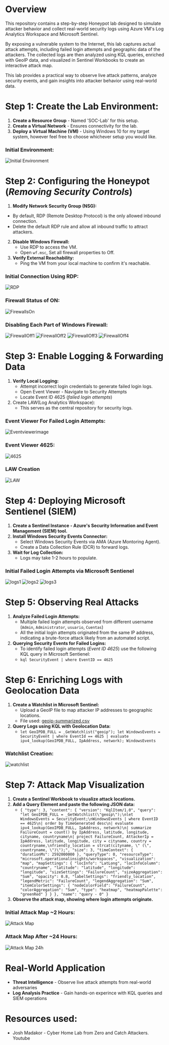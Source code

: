 # Overview
This repository contains a step-by-step Honeypot lab designed to simulate attacker behavior and collect real-world security logs using Azure VM's Log Analytics Workspace and Microsoft Sentinel.

By exposing a vulnerable system to the Internet, this lab captures actual attack attempts, including failed login attempts and geographic data of the attackers. The collected logs are then analyzed using KQL queries, enriched with GeoIP data, and visualized in Sentinel Workbooks to create an interactive attack map.

This lab provides a practical way to observe live attack patterns, analyze security events, and gain insights into attacker behavior using real-world data.


# Step 1: Create the Lab Environment:
1. **Create a Resource Group** - Named 'SOC-Lab' for this setup.
2. **Create a Virtual Network** - Ensures connectivity for the lab.
3. **Deploy a Virtual Machine (VM)** - Using Windows 10 for my target system, however feel free to choose whichever setup you would like.

### Initial Environment:
![Initial Environment](images/initialenvironment.png)



# Step 2: Configuring the Honeypot (*Removing Security Controls*)
1. **Modify Network Security Group (NSG):**
  - By default, RDP (Remote Desktop Protocol) is the only allowed inbound connection.
  - Delete the default RDP rule and allow all inbound traffic to attract attackers.
2. **Disable Windows Firewall:**
   - Use RDP to access the VM.
   - Open `wf.msc`, Set all firewall properties to Off.
3. **Verify External Reachability:**
   - Ping the VM from your local machine to confirm it's reachable.


### Initial Connection Using RDP:
![RDP](images/initialRDP.png)


### Firewall Status of ON:
![FirewallsOn](images/firewallson.png)


### Disabling Each Part of Windows Firewall:
![FirewallOff1](images/firewallsoff1.png)
![FirewallOff2](images/firewallsoff2.png)
![FirewallOff3](images/firewallsoff3.png)
![FirewallOff4](images/firewallsoff4.png)




# Step 3: Enable Logging & Forwarding Data
1. **Verify Local Logging:**
   - Attempt incorrect login credentials to generate failed login logs.
   - Open Event Viewer - Navigate to Security Attempts
   - Locate Event ID 4625 (*failed login attempts*)
2. Create LAW(Log Analytics Workspace):
   - This serves as the central repository for security logs.


### Event Viewer For Failed Login Attempts:
![Eventviewerimage](images/eventviewermyfailedlogin.png)


### Event Viewer 4625:
![4625](images/myfailedlogindetail.png)



### LAW Creation
![LAW](images/LAWcreation.png)


# Step 4: Deploying Microsoft Sentienel (SIEM)
1. **Create a Sentinel Instance - Azure's Security Information and Event Management (SIEM) tool.**
2. **Install Windows Security Events Connector:**
   - Select Windows Security Events via AMA (Azure Montoring Agent).
   - Create a Data Collection Rule (DCR) to forward logs.
3. **Wait for Log Collection:**
   - Logs may take 1-2 hours to populate.

### Initial Failed Login Attempts via Microsoft Sentienel
![logs1](images/attacklogs1.png)
![logs2](images/attacklogs2.png)
![logs3](images/attacklogs3.png)





# Step 5: Observing Real Attacks
1. **Analyze Failed Login Attempts:**
   - Multiple failed login attempts observed from different username (`Admin`, `Administrator`, `usuario`, `Cuentas`)
   - All the initial login attempts originated from the same IP address, indicating a brute-force attack likely from an automated script.
2. **Querying Security Events for Failed Logins:**
   - To identify failed login attempts (*Event ID 4625*) use the following KQL query in Microsoft Sentienel:
   - `kql
SecurityEvent
| where EventID == 4625`


# Step 6: Enriching Logs with Geolocation Data
1. **Create a Watchlist in Microsoft Sentinel:**
   - Upload a GeoIP file to map attacker IP addresses to geographic locations.
   - File used: [geoip-summarized.csv](https://github.com/user-attachments/files/20694215/geoip-summarized.csv)
2. **Query Logs using KQL with Geolocation Data:**
   - `let GeoIPDB_FULL = _GetWatchlist("geoip");
let WindowsEvents = SecurityEvent
    | where EventId == 4625
    | evaluate ipv4_lookup(GeoIPDB_FULL, IpAddress, network);
WindowsEvents`


### Watchlist Creation:
![watchlist](images/watchlistcreation.png)



# Step 7: Attack Map Visualization
1. **Create a Sentinel Workbook to visualize attack locations.**
2. **Add a Query Element and paste the following JSON data:**
   - `{
    "type": 3,
    "content": {
        "version": "KqlItem/1.0",
        "query": "let GeoIPDB_FULL = _GetWatchlist(\"geoip\");\nlet WindowsEvents = SecurityEvent;\nWindowsEvents | where EventID == 4625\n| order by TimeGenerated desc\n| evaluate ipv4_lookup(GeoIPDB_FULL, IpAddress, network)\n| summarize FailureCount = count() by IpAddress, latitude, longitude, cityname, countryname\n| project FailureCount, AttackerIp = IpAddress, latitude, longitude, city = cityname, country = countryname,\nfriendly_location = strcat(cityname, \" (\", countryname, \")\");",
        "size": 3,
        "timeContext": {
            "durationMs": 2592000000
        },
        "queryType": 0,
        "resourceType": "microsoft.operationalinsights/workspaces",
        "visualization": "map",
        "mapSettings": {
            "locInfo": "LatLong",
            "locInfoColumn": "countryname",
            "latitude": "latitude",
            "longitude": "longitude",
            "sizeSettings": "FailureCount",
            "sizeAggregation": "Sum",
            "opacity": 0.8,
            "labelSettings": "friendly_location",
            "legendMetric": "FailureCount",
            "legendAggregation": "Sum",
            "itemColorSettings": {
                "nodeColorField": "FailureCount",
                "colorAggregation": "Sum",
                "type": "heatmap",
                "heatmapPalette": "greenRed"
            }
        }
    },
    "name": "query - 0"
}
`
3. **Observe the attack map, showing where login attempts originate.**



### Initial Attack Map ~2 Hours:
![Attack Map](images/mapdataog.png)


### Attack Map After ~24 Hours:
![Attack Map 24h](images/mapdataovernight.png)



# Real-World Application
   - **Threat Intelligence** - Observe live attack attempts from real-world adversaries
   - **Log Analysis Practice** - Gain hands-on experince with KQL queries and SIEM operations


# Resources used:
- Josh Madakor - Cyber Home Lab from Zero and Catch Attackers. Youtube
